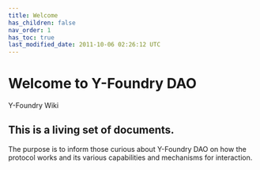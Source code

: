 ```yaml
---
title: Welcome
has_children: false
nav_order: 1
has_toc: true
last_modified_date: 2011-10-06 02:26:12 UTC
---
```


# Welcome to Y-Foundry DAO

Y-Foundry Wiki

## This is a living set of documents.  

The purpose is to inform those curious about Y-Foundry DAO on how the protocol works and its various capabilities and mechanisms for interaction.
